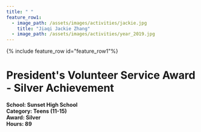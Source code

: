 ```yaml
---
title: " "
feature_row1:
  - image_path: /assets/images/activities/jackie.jpg
    title: "Jiaqi Jackie Zhang"
  - image_path: /assets/images/activities/year_2019.jpg
---
```


{% include feature_row id="feature_row1"%}

#  President's Volunteer Service Award - Silver Achievement

**School: Sunset High School**  
**Category: Teens (11-15)**  
**Award: Silver**  
**Hours: 89**  
